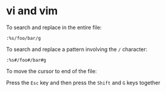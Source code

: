 # vi and vim

To search and replace in the entire file:

```
:%s/foo/bar/g
```

To search and replace a pattern involving the `/` character:

```
:%s#/foo#/bar#g
```

To move the cursor to end of the file:

Press the `Esc` key and then press the `Shift` and `G` keys together
